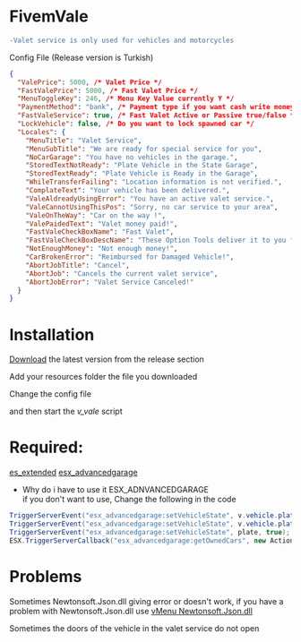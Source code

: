 # FivemVale


```diff
-Valet service is only used for vehicles and motorcycles
```
Config File (Release version is Turkish)
```json
{
  "ValePrice": 5000, /* Valet Price */
  "FastValePrice": 5000, /* Fast Valet Price */
  "MenuToggleKey": 246, /* Menu Key Value currently Y */
  "PaymentMethod": "bank", /* Payment type if you want cash write money */
  "FastValeService": true, /* Fast Valet Active or Passive true/false */
  "LockVehicle": false, /* Do you want to lock spawned car */
  "Locales": {
    "MenuTitle": "Valet Service",
    "MenuSubTitle": "We are ready for special service for you",
    "NoCarGarage": "You have no vehicles in the garage.",
    "StoredTextNotReady": "Plate Vehicle in the State Garage",
    "StoredTextReady": "Plate Vehicle is Ready in the Garage",
    "WhileTransferFailing": "Location information is not verified.",
    "ComplateText": "Your vehicle has been delivered.",
    "ValeAldreadyUsingError": "You have an active valet service.",
    "ValeCannotUsingThisPos": "Sorry, no car service to your area",
    "ValeOnTheWay": "Car on the way !",
    "ValePaidedText": "Valet money paid!",
    "FastValeCheckBoxName": "Fast Valet",
    "FastValeCheckBoxDescName": "These Option Tools deliver it to you faster.",
    "NotEnoughMoney": "Not enough money!",
    "CarBrokenError": "Reimbursed for Damaged Vehicle!",
    "AbortJobTitle": "Cancel",
    "AbortJob": "Cancels the current valet service",
    "AbortJobError": "Valet Service Canceled!"
  }
}
```


# Installation
[Download](https://github.com/vnoisy/FivemVale/releases) the latest version from the release section

Add your resources folder the file you downloaded

Change the config file

and then start the *v_vale* script

# Required:
[es_extended](https://github.com/esx-framework/es_extended)
[esx_advancedgarage](https://github.com/search?q=esx_advancedgarage)
* Why do i have to use it ESX_ADNVANCEDGARAGE  
if you don't want to use, Change the following in the code

```c#
TriggerServerEvent("esx_advancedgarage:setVehicleState", v.vehicle.plate, false);//370 Line in Vale/Main.cs
TriggerServerEvent("esx_advancedgarage:setVehicleState", v.vehicle.plate, false); //421 Line in Vale/Main.cs
TriggerServerEvent("esx_advancedgarage:setVehicleState", plate, true); //319 Line in Vale/Main.cs
ESX.TriggerServerCallback("esx_advancedgarage:getOwnedCars", new Action<dynamic>(ownedCars => //75 Line in Vale/Main.cs
```

# Problems
Sometimes Newtonsoft.Json.dll giving error or doesn't work, if you have a problem with Newtonsoft.Json.dll use [vMenu Newtonsoft.Json.dll](https://github.com/tomgrobbe/vMenu) 

Sometimes the doors of the vehicle in the valet service do not open

